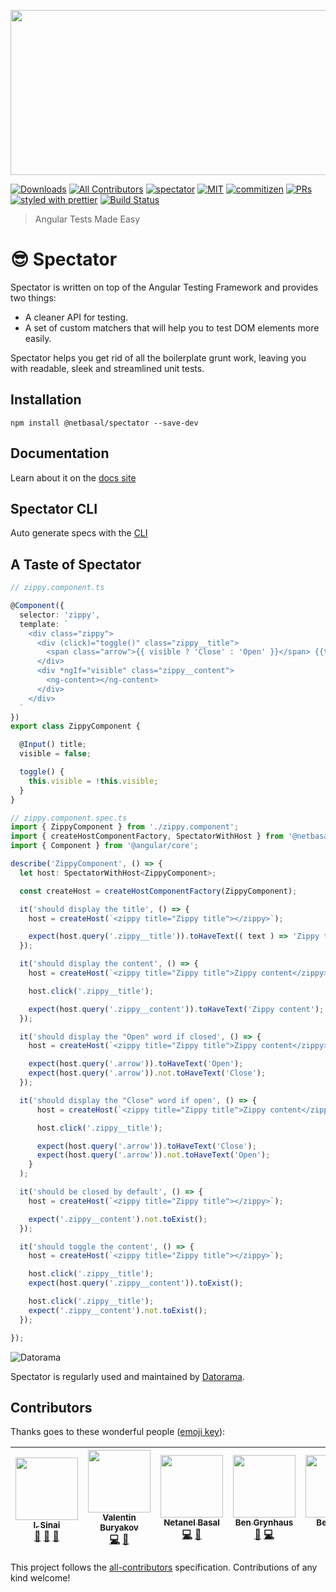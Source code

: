 <p align="center">
 <img width="640" height="264" src="https://preview.ibb.co/ef2RUn/01_righteous_clear.png">
</p>

[![Downloads](https://img.shields.io/npm/dt/@netbasal/spectator.svg?style=flat-square)]()
[![All Contributors](https://img.shields.io/badge/all_contributors-6-orange.svg?style=flat-square)](#contributors)
[![spectator](https://img.shields.io/badge/tested%20with-spectator-2196F3.svg?style=flat-square)]()
[![MIT](https://img.shields.io/packagist/l/doctrine/orm.svg?style=flat-square)]()
[![commitizen](https://img.shields.io/badge/commitizen-friendly-brightgreen.svg?style=flat-square)]()
[![PRs](https://img.shields.io/badge/PRs-welcome-brightgreen.svg?style=flat-square)]()
[![styled with prettier](https://img.shields.io/badge/styled_with-prettier-ff69b4.svg?style=flat-square)](https://github.com/prettier/prettier)
[![Build Status](https://semaphoreci.com/api/v1/netanel7799/spectator/branches/master/badge.svg)](https://semaphoreci.com/netanel7799/spectator)

> Angular Tests Made Easy

# 😎 Spectator 
Spectator is written on top of the Angular Testing Framework and provides two things:

- A cleaner API for testing.
- A set of custom matchers that will help you to test DOM elements more easily.

Spectator helps you get rid of all the boilerplate grunt work, leaving you with readable, sleek and streamlined unit tests.

## Installation

`npm install @netbasal/spectator --save-dev`

## Documentation
Learn about it on the [docs site](https://netbasal.gitbook.io/spectator/)

## Spectator CLI
Auto generate specs with the [CLI](https://github.com/NetanelBasal/spectator-cli)

## A Taste of Spectator
```ts
// zippy.component.ts

@Component({
  selector: 'zippy',
  template: `
    <div class="zippy">
      <div (click)="toggle()" class="zippy__title">
        <span class="arrow">{{ visible ? 'Close' : 'Open' }}</span> {{title}}
      </div>
      <div *ngIf="visible" class="zippy__content">
        <ng-content></ng-content>
      </div>
    </div>
  `
})
export class ZippyComponent {

  @Input() title;
  visible = false;

  toggle() {
    this.visible = !this.visible;
  }
}

// zippy.component.spec.ts
import { ZippyComponent } from './zippy.component';
import { createHostComponentFactory, SpectatorWithHost } from '@netbasal/spectator';
import { Component } from '@angular/core';

describe('ZippyComponent', () => {
  let host: SpectatorWithHost<ZippyComponent>;

  const createHost = createHostComponentFactory(ZippyComponent);

  it('should display the title', () => {
    host = createHost(`<zippy title="Zippy title"></zippy>`);

    expect(host.query('.zippy__title')).toHaveText(( text ) => 'Zippy title');
  });

  it('should display the content', () => {
    host = createHost(`<zippy title="Zippy title">Zippy content</zippy>`);

    host.click('.zippy__title');

    expect(host.query('.zippy__content')).toHaveText('Zippy content');
  });

  it('should display the "Open" word if closed', () => {
    host = createHost(`<zippy title="Zippy title">Zippy content</zippy>`);

    expect(host.query('.arrow')).toHaveText('Open');
    expect(host.query('.arrow')).not.toHaveText('Close');
  });

  it('should display the "Close" word if open', () => {
      host = createHost(`<zippy title="Zippy title">Zippy content</zippy>`);

      host.click('.zippy__title');

      expect(host.query('.arrow')).toHaveText('Close');
      expect(host.query('.arrow')).not.toHaveText('Open');
    }
  );

  it('should be closed by default', () => {
    host = createHost(`<zippy title="Zippy title"></zippy>`);

    expect('.zippy__content').not.toExist();
  });

  it('should toggle the content', () => {
    host = createHost(`<zippy title="Zippy title"></zippy>`);

    host.click('.zippy__title');
    expect(host.query('.zippy__content')).toExist();

    host.click('.zippy__title');
    expect('.zippy__content').not.toExist();
  });

});
```

![Datorama](https://image.ibb.co/i6AC17/dt_logo_black.png "Datorama")

Spectator is regularly used and maintained by [Datorama](https://datorama.com/).

## Contributors

Thanks goes to these wonderful people ([emoji key](https://github.com/kentcdodds/all-contributors#emoji-key)):

<!-- ALL-CONTRIBUTORS-LIST:START - Do not remove or modify this section -->
<!-- prettier-ignore -->
| [<img src="https://avatars3.githubusercontent.com/u/638818?v=4" width="100px;"/><br /><sub><b>I. Sinai</b></sub>](https://github.com/theblushingcrow)<br />[📖](https://github.com/NetanelBasal/spectator/commits?author=theblushingcrow "Documentation") [👀](#review-theblushingcrow "Reviewed Pull Requests") [🎨](#design-theblushingcrow "Design") | [<img src="https://avatars3.githubusercontent.com/u/18645670?v=4" width="100px;"/><br /><sub><b>Valentin Buryakov</b></sub>](https://github.com/valburyakov)<br />[💻](https://github.com/NetanelBasal/spectator/commits?author=valburyakov "Code") [🤔](#ideas-valburyakov "Ideas, Planning, & Feedback") | [<img src="https://avatars1.githubusercontent.com/u/6745730?v=4" width="100px;"/><br /><sub><b>Netanel Basal</b></sub>](https://www.netbasal.com)<br />[💻](https://github.com/NetanelBasal/spectator/commits?author=NetanelBasal "Code") [🔧](#tool-NetanelBasal "Tools") | [<img src="https://avatars1.githubusercontent.com/u/260431?v=4" width="100px;"/><br /><sub><b>Ben Grynhaus</b></sub>](https://github.com/bengry)<br />[🐛](https://github.com/NetanelBasal/spectator/issues?q=author%3Abengry "Bug reports") [💻](https://github.com/NetanelBasal/spectator/commits?author=bengry "Code") | [<img src="https://avatars1.githubusercontent.com/u/4996462?v=4" width="100px;"/><br /><sub><b>Ben Elliott</b></sub>](http://benjaminelliott.co.uk)<br />[💻](https://github.com/NetanelBasal/spectator/commits?author=benelliott "Code") | [<img src="https://avatars2.githubusercontent.com/u/681176?v=4" width="100px;"/><br /><sub><b>Martin Nuc</b></sub>](http://www.nuc.cz)<br />[💻](https://github.com/NetanelBasal/spectator/commits?author=MartinNuc "Code") |
| :---: | :---: | :---: | :---: | :---: | :---: |
<!-- ALL-CONTRIBUTORS-LIST:END -->

This project follows the [all-contributors](https://github.com/kentcdodds/all-contributors) specification. Contributions of any kind welcome!
